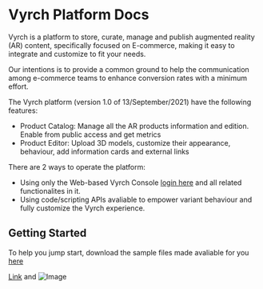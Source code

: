 # Vyrch Platform Docs

Vyrch is a platform to store, curate, manage and publish augmented reality (AR) content, specifically focused on E-commerce, making it easy to integrate and customize to fit your needs.

Our intentions is to provide a common ground to help the communication among e-commerce teams to enhance conversion rates with a minimum effort.

The Vyrch platform (version 1.0 of 13/September/2021) have the following features:

- Product Catalog: Manage all the AR products information and edition. Enable from public access and get metrics
- Product Editor: Upload 3D models, customize their appearance, behaviour, add information cards and external links

There are 2 ways to operate the platform:

- Using only the Web-based Vyrch Console [login here](https://xr.vyrch.com/console) and all related functionalites in it.
- Using code/scripting APIs avaliable to empower variant behaviour and fully customize the Vyrch experience.


## Getting Started

To help you jump start, download the sample files made avaliable for you [here]()



[Link](url) and ![Image](src)
